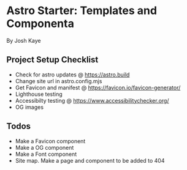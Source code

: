 # Astro Starter: Templates and Componenta

By Josh Kaye

## Project Setup Checklist
- Check for astro updates @ https://astro.build
- Change site url in astro.config.mjs
- Get Favicon and manifest @ https://favicon.io/favicon-generator/
- Lighthouse testing
- Accessibilty testing @ https://www.accessibilitychecker.org/
- OG images


## Todos
- Make a Favicon component
- Make a OG component
- Make a Font component
- Site map. Make a page and component to be added to 404